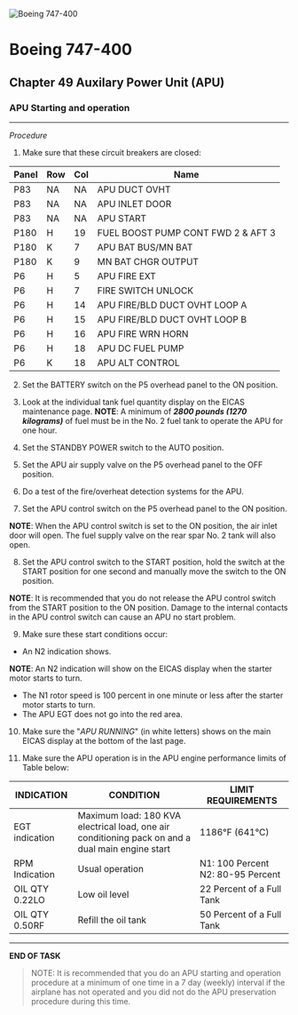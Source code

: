 ![Boeing 747-400](B747.jpg)

# Boeing 747-400

## Chapter 49 Auxilary Power Unit (APU)

### APU Starting and operation
---
*Procedure*

1. Make sure that these circuit breakers are closed:

|Panel|Row|Col|Name|
|---|---|---|---|
|P83|NA|NA|APU DUCT OVHT|
|P83|NA|NA|APU INLET DOOR|
|P83|NA|NA|APU START|
|P180|H|19|FUEL BOOST PUMP CONT FWD 2 & AFT 3|
|P180|K|7|APU BAT BUS/MN BAT|
|P180|K|9|MN BAT CHGR OUTPUT|
|P6|H|5|APU FIRE EXT|
|P6|H|7|FIRE SWITCH UNLOCK|
|P6|H|14|APU FIRE/BLD DUCT OVHT LOOP A|
|P6|H|15|APU FIRE/BLD DUCT OVHT LOOP B|
|P6|H|16|APU FIRE WRN HORN|
|P6|H|18|APU DC FUEL PUMP|
|P6|K|18|APU ALT CONTROL|

2. Set the BATTERY switch on the P5 overhead panel to the ON position.

3. Look at the individual tank fuel quantity display on the EICAS maintenance page. **NOTE**: A minimum of **_2800 pounds (1270 kilograms)_** of fuel must be in the No. 2 fuel tank to
operate the APU for one hour.

4. Set the STANDBY POWER switch to the AUTO position.

5. Set the APU air supply valve on the P5 overhead panel to the OFF position.

6. Do a test of the fire/overheat detection systems for the APU.

7. Set the APU control switch on the P5 overhead panel to the ON position.

**NOTE**: When the APU control switch is set to the ON position, the air inlet door will open. The
fuel supply valve on the rear spar No. 2 tank will also open.

8. Set the APU control switch to the START position, hold the switch at the START position for one second and manually move the switch to the ON position.

**NOTE**: It is recommended that you do not release the APU control switch from the START position to the ON position. Damage to the internal contacts in the APU control switch can cause an APU no start problem.

9. Make sure these start conditions occur:
* An N2 indication shows.

**NOTE**: An N2 indication will show on the EICAS display when the starter motor starts to turn.
* The N1 rotor speed is 100 percent in one minute or less after the starter motor starts to turn.
* The APU EGT does not go into the red area.

10. Make sure the "*APU RUNNING*" (in white letters) shows on the main EICAS display at the bottom of the last page.

11. Make sure the APU operation is in the APU engine performance limits of Table below:

|INDICATION|CONDITION|LIMIT REQUIREMENTS|
|---|---|---|
|EGT indication|Maximum load: 180 KVA electrical load, one air conditioning pack on and a dual main engine start|1186°F (641°C)|
|RPM Indication|Usual operation|N1: 100 Percent N2: 80-95 Percent|
|OIL QTY 0.22LO|Low oil level|22 Percent of a Full Tank|
|OIL QTY 0.50RF|Refill the oil tank|50 Percent of a Full Tank|

---
**END OF TASK**

> NOTE: It is recommended that you do an APU starting and operation procedure at a minimum of one time in a 7 day (weekly) interval if the airplane has not operated and you did not do the APU preservation procedure during this time.